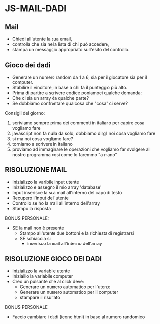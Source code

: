 # JS-MAIL-DADI

## Mail

- Chiedi all'utente la sua email,
- controlla che sia nella lista di chi può accedere,
- stampa un messaggio appropriato sull'esito del controllo.

## Gioco dei dadi

- Generare un numero random da 1 a 6, sia per il giocatore sia per il computer.
- Stabilire il vincitore, in base a chi fa il punteggio più alto.
- Prima di partire a scrivere codice poniamoci qualche domanda:
- Che ci sia un array da qualche parte?
- Se dobbiamo confrontare qualcosa che "cosa" ci serve?

Consigli del giorno:

1. scriviamo sempre prima dei commenti in italiano per capire cosa vogliamo fare
2. javascript non fa nulla da solo, dobbiamo dirgli noi cosa vogliamo fare
3. si ma noi cosa vogliamo fare?
4. torniamo a scrivere in italiano
5. proviamo ad immaginare le operazioni che vogliamo far svolgere al nostro programma così come lo faremmo "a mano"

## RISOLUZIONE MAIL

- Inizializzo la varibile input utente
- Inizializzo e assegno il mio array 'database'
- Input inserisce la sua mail all'interno del capo di testo
- Recupero l'input dell'utente
- Controllo se ho la mail all'interno dell'array
- Stampo la risposta

BONUS PERSONALE:

- SE la mail non è presente
  - Stampo all'utente due bottoni e la richiesta di registrarsi
  - SE schiaccia si
    - inserisco la mail all'interno dell'array

## RISOLUZIONE GIOCO DEI DADI

- Inizializzo la variabile utente
- Iniziaillo la variabile computer
- Creo un pulsante che al click deve:
  - Generare un numero automatico per l'utente
  - Generare un numero automatico per il computer
  - stampare il risultato

BONUS PERSONALE

- Faccio cambiare i dadi (icone html) in base al numero randomico
